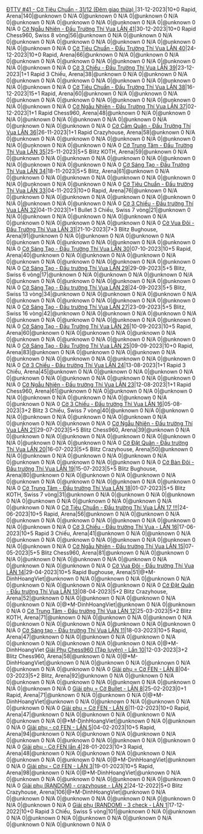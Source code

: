 <a href="https://www.chess.com/tournament/live/arena/ttv-41---c-tiu-chun--3112-m-giao-tha--3128897" target="_top">ĐTTV #41 - Cờ Tiêu Chuẩn - 31/12 (Đêm giao thừa) </a>|31-12-2023|10+0 Rapid, Arena|140|@unknown 0 N/A 0|@unknown 0 N/A 0|@unknown 0 N/A 0|@unknown 0 N/A 0|@unknown 0 N/A 0|@unknown 0 N/A 0|@unknown 0 N/A 0
<a href="https://www.chess.com/tournament/live/c-ngu-nhin--u-trng-th-vua-ln-41-4487445" target="_top">Cờ Ngẫu Nhiên - Đấu Trường Thí Vua LẦN 41</a>|30-12-2023|10+0 Rapid Chess960, Swiss 8 vòng|56|@unknown 0 N/A 0|@unknown 0 N/A 0|@unknown 0 N/A 0|@unknown 0 N/A 0|@unknown 0 N/A 0|@unknown 0 N/A 0|@unknown 0 N/A 0
<a href="https://www.chess.com/tournament/live/arena/c-tiu-chun--u-trng-th-vua-ln-40-3127073" target="_top">Cờ Tiêu Chuẩn - Đấu Trường Thí Vua LẦN 40</a>|24-12-2023|10+0 Rapid, Arena|66|@unknown 0 N/A 0|@unknown 0 N/A 0|@unknown 0 N/A 0|@unknown 0 N/A 0|@unknown 0 N/A 0|@unknown 0 N/A 0|@unknown 0 N/A 0
<a href="https://www.chess.com/tournament/live/arena/c-3-chiu--u-trng-th-vua-ln-39-3126538" target="_top">Cờ 3 Chiếu - Đấu Trường Thí Vua LẦN 39</a>|23-12-2023|1+1 Rapid 3 Chiếu,  Arena|38|@unknown 0 N/A 0|@unknown 0 N/A 0|@unknown 0 N/A 0|@unknown 0 N/A 0|@unknown 0 N/A 0|@unknown 0 N/A 0|@unknown 0 N/A 0
<a href="https://www.chess.com/tournament/live/arena/c-tiu-chun--u-trng-th-vua-ln-38-3069603" target="_top">Cờ Tiêu Chuẩn - Đấu Trường Thí Vua LẦN 38</a>|16-12-2023|15+1 Rapid, Arena|60|@unknown 0 N/A 0|@unknown 0 N/A 0|@unknown 0 N/A 0|@unknown 0 N/A 0|@unknown 0 N/A 0|@unknown 0 N/A 0|@unknown 0 N/A 0
<a href="https://www.chess.com/tournament/live/arena/c-ngu-nhin--u-trng-th-vua-ln-37-3069170" target="_top">Cờ Ngẫu Nhiên - Đấu Trường Thí Vua LẦN 37</a>|02-12-2023|1+1 Rapid Chess960, Arena|48|@unknown 0 N/A 0|@unknown 0 N/A 0|@unknown 0 N/A 0|@unknown 0 N/A 0|@unknown 0 N/A 0|@unknown 0 N/A 0|@unknown 0 N/A 0
<a href="https://www.chess.com/tournament/live/arena/c-cm-qun--u-trng-th-vua-ln-36-3056575" target="_top">Cờ Cắm Quân - Đấu Trường Thí Vua LẦN 36</a>|26-11-2023|1+1 Rapid Crazyhouse, Arena|58|@unknown 0 N/A 0|@unknown 0 N/A 0|@unknown 0 N/A 0|@unknown 0 N/A 0|@unknown 0 N/A 0|@unknown 0 N/A 0|@unknown 0 N/A 0
<a href="https://www.chess.com/tournament/live/arena/c-trung-tm--u-trng-th-vua-ln-35-3056138" target="_top">Cờ Trung Tâm - Đấu Trường Thí Vua LẦN 35</a>|25-11-2023|5+5 Blitz KOTH, Arena|59|@unknown 0 N/A 0|@unknown 0 N/A 0|@unknown 0 N/A 0|@unknown 0 N/A 0|@unknown 0 N/A 0|@unknown 0 N/A 0|@unknown 0 N/A 0
<a href="https://www.chess.com/tournament/live/arena/c-sng-to--u-trng-th-vua-ln-34-3043653" target="_top">Cờ Sáng Tạo - Đấu Trường Thí Vua LẦN 34</a>|18-11-2023|5+5 Blitz, Arena|61|@unknown 0 N/A 0|@unknown 0 N/A 0|@unknown 0 N/A 0|@unknown 0 N/A 0|@unknown 0 N/A 0|@unknown 0 N/A 0|@unknown 0 N/A 0
<a href="https://www.chess.com/tournament/live/arena/c-tiu-chun--u-trng-th-vua-ln-33-3007669" target="_top">Cờ Tiêu Chuẩn - Đấu trường Thí Vua LẦN 33</a>|04-11-2023|10+0 Rapid, Arena|76|@unknown 0 N/A 0|@unknown 0 N/A 0|@unknown 0 N/A 0|@unknown 0 N/A 0|@unknown 0 N/A 0|@unknown 0 N/A 0|@unknown 0 N/A 0
<a href="https://www.chess.com/tournament/live/c-3-chiu--u-trng-th-vua-ln-32-4362342" target="_top">Cờ 3 Chiếu - Đấu trường Thí Vua LẦN 32</a>|04-11-2023|1+1 Bullet 3 Chiếu,  Swiss 7 vòng|21|@unknown 0 N/A 0|@unknown 0 N/A 0|@unknown 0 N/A 0|@unknown 0 N/A 0|@unknown 0 N/A 0|@unknown 0 N/A 0|@unknown 0 N/A 0
<a href="https://www.chess.com/tournament/live/arena/c-vua-i--u-trng-th-vua-ln-31-2993092" target="_top">Cờ Vua Đôi - Đấu Trường Thí Vua LẦN 31</a>|21-10-2023|7+3 Blitz Bughouse, Arena|91|@unknown 0 N/A 0|@unknown 0 N/A 0|@unknown 0 N/A 0|@unknown 0 N/A 0|@unknown 0 N/A 0|@unknown 0 N/A 0|@unknown 0 N/A 0
<a href="https://www.chess.com/tournament/live/arena/c-sng-to--u-trng-th-vua-ln-30-2968427" target="_top">Cờ Sáng Tạo - Đấu Trường Thí Vua LẦN 30</a>|07-10-2023|10+5 Rapid, Arena|40|@unknown 0 N/A 0|@unknown 0 N/A 0|@unknown 0 N/A 0|@unknown 0 N/A 0|@unknown 0 N/A 0|@unknown 0 N/A 0|@unknown 0 N/A 0
<a href="https://www.chess.com/tournament/live/c-sng-to--u-trng-th-vua-ln-29-4304515" target="_top">Cờ Sáng Tạo - Đấu trường Thí Vua LẦN 29</a>|29-09-2023|5+5 Blitz, Swiss 6 vòng|17|@unknown 0 N/A 0|@unknown 0 N/A 0|@unknown 0 N/A 0|@unknown 0 N/A 0|@unknown 0 N/A 0|@unknown 0 N/A 0|@unknown 0 N/A 0
<a href="https://www.chess.com/tournament/live/c-sng-to--u-trng-th-vua-ln-28-4304504" target="_top">Cờ Sáng Tạo - Đấu trường Thí Vua LẦN 28</a>|24-09-2023|5+5 Blitz, Swiss 13 vòng|34|@unknown 0 N/A 0|@unknown 0 N/A 0|@unknown 0 N/A 0|@unknown 0 N/A 0|@unknown 0 N/A 0|@unknown 0 N/A 0|@unknown 0 N/A 0
<a href="https://www.chess.com/tournament/live/c-sng-to--u-trng-th-vua-ln-27-4304276" target="_top">Cờ Sáng Tạo - Đấu trường Thí Vua LẦN 27</a>|23-09-2023|5+5 Blitz, Swiss 16 vòng|42|@unknown 0 N/A 0|@unknown 0 N/A 0|@unknown 0 N/A 0|@unknown 0 N/A 0|@unknown 0 N/A 0|@unknown 0 N/A 0|@unknown 0 N/A 0
<a href="https://www.chess.com/tournament/live/arena/c-sng-to--u-trng-th-vua-ln-26-2917392" target="_top">Cờ Sáng Tạo - Đấu Trường Thí Vua LẦN 26</a>|10-09-2023|10+5 Rapid, Arena|60|@unknown 0 N/A 0|@unknown 0 N/A 0|@unknown 0 N/A 0|@unknown 0 N/A 0|@unknown 0 N/A 0|@unknown 0 N/A 0|@unknown 0 N/A 0
<a href="https://www.chess.com/tournament/live/arena/c-sng-to--u-trng-th-vua-ln-25-2916621" target="_top">Cờ Sáng Tạo - Đấu Trường Thí Vua LẦN 25</a>|09-09-2023|10+0 Rapid, Arena|83|@unknown 0 N/A 0|@unknown 0 N/A 0|@unknown 0 N/A 0|@unknown 0 N/A 0|@unknown 0 N/A 0|@unknown 0 N/A 0|@unknown 0 N/A 0
<a href="https://www.chess.com/tournament/live/arena/c-3-chiu--u-trng-th-vua-ln-24-2877908" target="_top">Cờ 3 Chiếu - Đấu trường Thí Vua LẦN 24</a>|13-08-2023|1+1 Rapid 3 Chiếu,  Arena|45|@unknown 0 N/A 0|@unknown 0 N/A 0|@unknown 0 N/A 0|@unknown 0 N/A 0|@unknown 0 N/A 0|@unknown 0 N/A 0|@unknown 0 N/A 0
<a href="https://www.chess.com/tournament/live/arena/c-ngu-nhin--u-trng-th-vua-ln-23-2877907" target="_top">Cờ Ngẫu Nhiên - Đấu trường Thí Vua LẦN 23</a>|12-08-2023|1+1 Rapid Chess960, Arena|61|@unknown 0 N/A 0|@unknown 0 N/A 0|@unknown 0 N/A 0|@unknown 0 N/A 0|@unknown 0 N/A 0|@unknown 0 N/A 0|@unknown 0 N/A 0
<a href="https://www.chess.com/tournament/live/c-3-chiu--u-trng-th-vua-ln-16-4210551" target="_top">Cờ 3 Chiếu - Đấu trường Thí Vua LẦN 16</a>|05-08-2023|3+2 Blitz 3 Chiếu,  Swiss 7 vòng|40|@unknown 0 N/A 0|@unknown 0 N/A 0|@unknown 0 N/A 0|@unknown 0 N/A 0|@unknown 0 N/A 0|@unknown 0 N/A 0|@unknown 0 N/A 0
<a href="https://www.chess.com/tournament/live/arena/c-ngu-nhin--u-trng-th-vua-ln-21-2843048" target="_top">Cờ Ngẫu Nhiên - Đấu trường Thí Vua LẦN 21</a>|29-07-2023|5+5 Blitz Chess960, Arena|39|@unknown 0 N/A 0|@unknown 0 N/A 0|@unknown 0 N/A 0|@unknown 0 N/A 0|@unknown 0 N/A 0|@unknown 0 N/A 0|@unknown 0 N/A 0
<a href="https://www.chess.com/tournament/live/arena/c-t-qun--u-trng-th-vua-ln-20-2828662" target="_top">Cờ Đặt Quân - Đấu trường Thí Vua LẦN 20</a>|16-07-2023|5+5 Blitz Crazyhouse, Arena|50|@unknown 0 N/A 0|@unknown 0 N/A 0|@unknown 0 N/A 0|@unknown 0 N/A 0|@unknown 0 N/A 0|@unknown 0 N/A 0|@unknown 0 N/A 0
<a href="https://www.chess.com/tournament/live/arena/c-bn-i--u-trng-th-vua-ln-19-2817029" target="_top">Cờ Bàn Đôi - Đấu trường Thí Vua LẦN 19</a>|15-07-2023|5+5 Blitz Bughouse, Arena|80|@unknown 0 N/A 0|@unknown 0 N/A 0|@unknown 0 N/A 0|@unknown 0 N/A 0|@unknown 0 N/A 0|@unknown 0 N/A 0|@unknown 0 N/A 0
<a href="https://www.chess.com/tournament/live/c-trung-tm--u-trng-th-vua-ln-18-4133434" target="_top">Cờ Trung Tâm - Đấu trường Thí Vua LẦN 18</a>|01-07-2023|5+5 Blitz KOTH, Swiss 7 vòng|31|@unknown 0 N/A 0|@unknown 0 N/A 0|@unknown 0 N/A 0|@unknown 0 N/A 0|@unknown 0 N/A 0|@unknown 0 N/A 0|@unknown 0 N/A 0
<a href="https://www.chess.com/tournament/live/arena/c-tiu-chun--u-trng-th-vua-ln-17--2750782" target="_top">Cờ Tiêu Chuẩn - Đấu trường Thí Vua LẦN 17 !!!</a>|24-06-2023|10+5 Rapid, Arena|56|@unknown 0 N/A 0|@unknown 0 N/A 0|@unknown 0 N/A 0|@unknown 0 N/A 0|@unknown 0 N/A 0|@unknown 0 N/A 0|@unknown 0 N/A 0
<a href="https://www.chess.com/tournament/live/arena/c-3-chiu--u-trng-th-vua---ln-16-2736589" target="_top">Cờ 3 Chiếu - Đấu trường Thí Vua - LẦN 16</a>|17-06-2023|10+5 Rapid 3 Chiếu,  Arena|41|@unknown 0 N/A 0|@unknown 0 N/A 0|@unknown 0 N/A 0|@unknown 0 N/A 0|@unknown 0 N/A 0|@unknown 0 N/A 0|@unknown 0 N/A 0
<a href="https://www.chess.com/tournament/live/arena/c-ngu-nhin--u-trng-th-vua-ln-15-2683469" target="_top">Cờ Ngẫu Nhiên - Đấu trường Thí Vua LẦN 15</a>|07-05-2023|5+5 Blitz Chess960, Arena|81|@unknown 0 N/A 0|@unknown 0 N/A 0|@unknown 0 N/A 0|@unknown 0 N/A 0|@unknown 0 N/A 0|@unknown 0 N/A 0|@unknown 0 N/A 0
<a href="https://www.chess.com/tournament/live/arena/c-vua-i--u-trng-th-vua-ln-14-2659721" target="_top">Cờ Vua Đôi - Đấu trường Thí Vua LẦN 14</a>|29-04-2023|10+5 Rapid Bughouse, Arena|51|@*M-DinhHoangViet|@unknown 0 N/A 0|@unknown 0 N/A 0|@unknown 0 N/A 0|@unknown 0 N/A 0|@unknown 0 N/A 0|@unknown 0 N/A 0
<a href="https://www.chess.com/tournament/live/arena/c-t-qun--u-trng-th-vua-ln-13-2621423" target="_top">Cờ Đặt Quân - Đấu trường Thí Vua LẦN 13</a>|08-04-2023|5+2 Blitz Crazyhouse, Arena|52|@unknown 0 N/A 0|@unknown 0 N/A 0|@unknown 0 N/A 0|@unknown 0 N/A 0|@*M-DinhHoangViet|@unknown 0 N/A 0|@unknown 0 N/A 0
<a href="https://www.chess.com/tournament/live/arena/c-trung-tm--u-trng-th-vua-ln-12-2595797" target="_top">Cờ Trung Tâm - Đấu trường Thí Vua LẦN 12</a>|25-03-2023|5+2 Blitz KOTH, Arena|71|@unknown 0 N/A 0|@unknown 0 N/A 0|@unknown 0 N/A 0|@unknown 0 N/A 0|@unknown 0 N/A 0|@unknown 0 N/A 0|@unknown 0 N/A 0
<a href="https://www.chess.com/tournament/live/arena/c-sng-to--u-trng-th-vua-ln-11-2571958" target="_top">Cờ Sáng tạo - Đấu trường Thí Vua LẦN 11</a>|18-03-2023|10+5 Rapid, Arena|47|@unknown 0 N/A 0|@unknown 0 N/A 0|@unknown 0 N/A 0|@unknown 0 N/A 0|@unknown 0 N/A 0|@unknown 0 N/A 0|@*M-DinhHoangViet
<a href="https://www.chess.com/tournament/live/arena/gii-ph-chess960-tp-luyn--ln-10-2570938" target="_top">Giải Phụ Chess960 (Tập luyện) - Lần 10</a>|12-03-2023|3+2 Blitz Chess960, Arena|58|@unknown 0 N/A 0|@*M-DinhHoangViet|@unknown 0 N/A 0|@unknown 0 N/A 0|@unknown 0 N/A 0|@unknown 0 N/A 0|@unknown 0 N/A 0
<a href="https://www.chess.com/tournament/live/arena/gii-ph--c-fen--ln-8-2537060" target="_top">Giải phụ = Cờ FEN - LẦN 8</a>|04-03-2023|5+2 Blitz, Arena|92|@unknown 0 N/A 0|@unknown 0 N/A 0|@unknown 0 N/A 0|@unknown 0 N/A 0|@unknown 0 N/A 0|@unknown 0 N/A 0|@unknown 0 N/A 0
<a href="https://www.chess.com/tournament/live/arena/gii-ph--c-bullet--ln-8-2514918" target="_top">Giải phụ = Cờ Bullet - LẦN 8</a>|25-02-2023|0+1 Rapid, Arena|71|@unknown 0 N/A 0|@unknown 0 N/A 0|@*M-DinhHoangViet|@unknown 0 N/A 0|@unknown 0 N/A 0|@unknown 0 N/A 0|@unknown 0 N/A 0
<a href="https://www.chess.com/tournament/live/arena/gii-ph--c-fen--ln-6-2500438" target="_top">Giải phụ = Cờ FEN - LẦN 6</a>|11-02-2023|10+0 Rapid, Arena|47|@unknown 0 N/A 0|@unknown 0 N/A 0|@unknown 0 N/A 0|@unknown 0 N/A 0|@*M-DinhHoangViet|@unknown 0 N/A 0|@unknown 0 N/A 0
<a href="https://www.chess.com/tournament/live/arena/gii-ph---c-fen--ln-5-2457599" target="_top">Giải phụ - cờ FEN - LẦN 5</a>|04-02-2023|10+5 Rapid, Arena|94|@unknown 0 N/A 0|@unknown 0 N/A 0|@unknown 0 N/A 0|@unknown 0 N/A 0|@unknown 0 N/A 0|@unknown 0 N/A 0|@unknown 0 N/A 0
<a href="https://www.chess.com/tournament/live/arena/gii-ph---c-fen-ln-4-2415207" target="_top">Giải phụ - Cờ FEN lần 4</a>|28-01-2023|10+3 Rapid, Arena|48|@unknown 0 N/A 0|@unknown 0 N/A 0|@unknown 0 N/A 0|@unknown 0 N/A 0|@unknown 0 N/A 0|@*M-DinhHoangViet|@unknown 0 N/A 0
<a href="https://www.chess.com/tournament/live/arena/gii-ph---c-fen--ln-3-2391595" target="_top">Giải phụ - Cờ FEN - LẦN 3</a>|19-01-2023|10+5 Rapid, Arena|98|@unknown 0 N/A 0|@*M-DinhHoangViet|@unknown 0 N/A 0|@unknown 0 N/A 0|@unknown 0 N/A 0|@unknown 0 N/A 0|@unknown 0 N/A 0
<a href="https://www.chess.com/tournament/live/arena/gii-ph-random---crazyhouse--ln-2-2353520" target="_top">Giải phụ (RANDOM) - crazyhouse - LẦN 2</a>|24-12-2022|5+0 Blitz Crazyhouse, Arena|106|@*M-DinhHoangViet|@unknown 0 N/A 0|@unknown 0 N/A 0|@unknown 0 N/A 0|@unknown 0 N/A 0|@unknown 0 N/A 0|@unknown 0 N/A 0
<a href="https://www.chess.com/tournament/live/gii-ph-random---3-check--ln-1-3629394" target="_top">Giải phụ (RANDOM) - 3 check - LẦN 1</a>|17-12-2022|10+0 Rapid 3 Chiếu,  Swiss 5 vòng|101|@unknown 0 N/A 0|@unknown 0 N/A 0|@unknown 0 N/A 0|@unknown 0 N/A 0|@unknown 0 N/A 0|@unknown 0 N/A 0|@unknown 0 N/A 0

